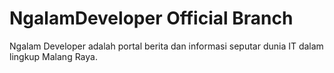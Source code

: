 # NgalamDeveloper Official Branch
Ngalam Developer adalah portal berita dan informasi seputar dunia IT dalam lingkup Malang Raya.

